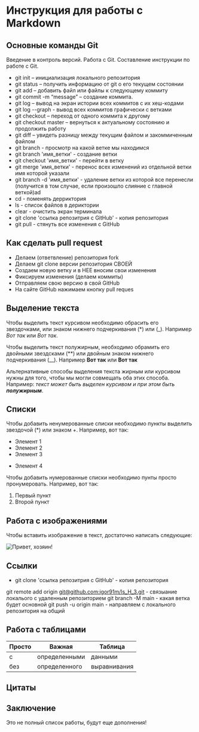 # Инструкция для работы с Markdown

## Основные команды Git
Введение в контроль версий. Работа с Git. Составление инструкции по работе с Git.

* git init – инициализация локального репозитория
* git status – получить информацию от git о его текущем состоянии
* git add – добавить файл или файлы к следующему коммиту
* git commit -m “message” – создание коммита.
* git log – вывод на экран истории всех коммитов с их хеш-кодами
* git log --graph - вывод всех коммитов графически с ветками
* git checkout – переход от одного коммита к другому
* git checkout master – вернуться к актуальному состоянию и продолжить работу
* git diff – увидеть разницу между текущим файлом и закоммиченным файлом
* git branch - просмотр на какой ветке мы находимся
* git branch 'имя_ветки' - создание ветки
* git checkout 'имя_ветки' - перейти в ветку
* git merge 'имя_ветки' - перенос всех изменений из отдельной ветки имя которой указали
* git branch -d 'имя_ветки' - удаление ветки из которой все перенесли (получится в том случае, если произошло слияние с главной веткой)ad
* cd - поменять дерриктория
* ls - список файлов в дериктории
* clear - очистить экран терминала
* git clone 'ссылка репозитрия c GitHub' - копия репозитория
* git pull - стянуть все изменения с GitHub

## Как сделать pull request
* Делаем   (ответвление) репозитория fork
* Делаем git clone   версии репозитория СВОЕЙ
* Создаем новую ветку и в НЕЕ вносим свои изменения
* Фиксируем изменения (делаем коммиты)
* Отправляем свою версию в свой GitHub
* На сайте GitHub нажимаем кнопку pull reques

## Выделение текста

Чтобы выделить текст курсивом необходимо обрасить его звездочками, или знаком нижнего подчеркивания (*) или (_). Например *Вот так* или _Вот так_.

Чтобы выделить текст полужирным, необходимо обрамить его двойными звездсками (**) или двойным знаком нижнего подчеркивания (__). Например **Вот так** или __Вот так__

Альтернативные способы выделения текста жирным или курсивом нужны для того, чтобы мы могли совмещать оба этих способа. Например: _текст может быть выделен курсивом и при этом быть **полужирным**_.

## Списки

Чтобы добавить ненумерованные списки необходимо пункты выделить звездочой (*) или знаком +.
Например, вот так:
* Элемент 1
* Элемент 2
* Элемент 3
+ Элемент 4

Чтобы добавить нумерованные списки необходимо пунты просто пронумеровать.
Например, вот так:
1. Первый пункт
2. Второй пункт

## Работа с изображениями

Чтобы вставить изображение в текст, достаточно написать следующие:

![Привет, хозяин!](cat.gif)

## Ссылки

* git clone 'ссылка репозитрия c GitHub' - копия репозитория

git remote add origin [git@github.com:igor91m/ls_H_3.git](https://github.com/igor91m/ls_H_3.git) - связыание локалього с удаленным репозиторием
git branch -M main - какая ветка будет основной
git push -u origin main - направляем с локального репозитория на общий

## Работа с таблицами

|Просто |Важная |Таблица |
|----------|-----------|------------|
|с |определенными|данными |
|без |определенного|выравнивания|

## Цитаты

## Заключение
Это не полный список работы, будут еще дополнения!

[def]: cat.gif